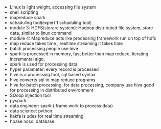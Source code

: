 - Linux is light weight, accessing file system
- shell scripting
- mapreduce spark
- schaduling tool(expert 1 schaduling tool)
- module 3: HDFS(storare system): Hadoop distributed file system,  store data, similar to linux command
- module 4: Mapreduce acts like processing framework run on top of hdfs 
 - map reduce takes time , realtime streaming it takes time
 - batch processing people use hive
 - spark is processed in memory, fast better than map reduce, iterating incremental algo, 
 - spark is used for processing data
 - hyper parameter: every record is processed 
 - hive is a processing tool, sql based syntax
 - hive converts sql to map reduce programs
 - hive for batch processing,  for data processing, company use hive good for processing in distributed environment
 - SQoop injection tool
 - pyspark 
 - data engineer: spark ( frame work to process data) 
 - data science: python
 - kakfa is udes for real time streaming
 - hbase nosql database
